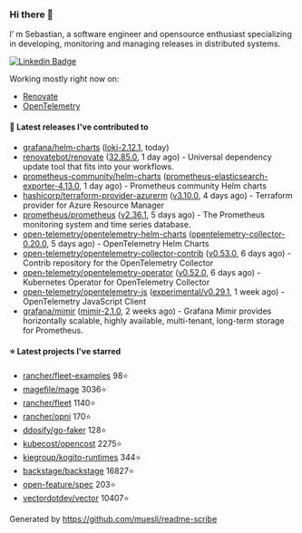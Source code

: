 ### Hi there 👋

I’ m Sebastian, a software engineer and opensource enthusiast specializing in developing, monitoring and managing releases in distributed systems.

[![Linkedin Badge](https://img.shields.io/badge/-LinkedIn-blue?style=flat&logo=Linkedin&logoColor=white&link=https://www.linkedin.com/in/sebastian-poxhofer/)](https://www.linkedin.com/in/sebastian-poxhofer/)

Working mostly right now on:
- [Renovate](https://github.com/renovatebot/renovate)
- [OpenTelemetry](https://github.com/open-telemetry)



#### 🚀 Latest releases I've contributed to

- [grafana/helm-charts](https://github.com/grafana/helm-charts) ([loki-2.12.1](https://github.com/grafana/helm-charts/releases/tag/loki-2.12.1), today)
- [renovatebot/renovate](https://github.com/renovatebot/renovate) ([32.85.0](https://github.com/renovatebot/renovate/releases/tag/32.85.0), 1 day ago) - Universal dependency update tool that fits into your workflows.
- [prometheus-community/helm-charts](https://github.com/prometheus-community/helm-charts) ([prometheus-elasticsearch-exporter-4.13.0](https://github.com/prometheus-community/helm-charts/releases/tag/prometheus-elasticsearch-exporter-4.13.0), 1 day ago) - Prometheus community Helm charts
- [hashicorp/terraform-provider-azurerm](https://github.com/hashicorp/terraform-provider-azurerm) ([v3.10.0](https://github.com/hashicorp/terraform-provider-azurerm/releases/tag/v3.10.0), 4 days ago) - Terraform provider for Azure Resource Manager
- [prometheus/prometheus](https://github.com/prometheus/prometheus) ([v2.36.1](https://github.com/prometheus/prometheus/releases/tag/v2.36.1), 5 days ago) - The Prometheus monitoring system and time series database.
- [open-telemetry/opentelemetry-helm-charts](https://github.com/open-telemetry/opentelemetry-helm-charts) ([opentelemetry-collector-0.20.0](https://github.com/open-telemetry/opentelemetry-helm-charts/releases/tag/opentelemetry-collector-0.20.0), 5 days ago) - OpenTelemetry Helm Charts
- [open-telemetry/opentelemetry-collector-contrib](https://github.com/open-telemetry/opentelemetry-collector-contrib) ([v0.53.0](https://github.com/open-telemetry/opentelemetry-collector-contrib/releases/tag/v0.53.0), 6 days ago) - Contrib repository for the OpenTelemetry Collector
- [open-telemetry/opentelemetry-operator](https://github.com/open-telemetry/opentelemetry-operator) ([v0.52.0](https://github.com/open-telemetry/opentelemetry-operator/releases/tag/v0.52.0), 6 days ago) - Kubernetes Operator for OpenTelemetry Collector
- [open-telemetry/opentelemetry-js](https://github.com/open-telemetry/opentelemetry-js) ([experimental/v0.29.1](https://github.com/open-telemetry/opentelemetry-js/releases/tag/experimental%2Fv0.29.1), 1 week ago) - OpenTelemetry JavaScript Client
- [grafana/mimir](https://github.com/grafana/mimir) ([mimir-2.1.0](https://github.com/grafana/mimir/releases/tag/mimir-2.1.0), 2 weeks ago) - Grafana Mimir provides horizontally scalable, highly available, multi-tenant, long-term storage for Prometheus.

#### ⭐ Latest projects I've starred

- [rancher/fleet-examples](https://github.com/rancher/fleet-examples) 98⭐
- [magefile/mage](https://github.com/magefile/mage) 3036⭐
- [rancher/fleet](https://github.com/rancher/fleet) 1140⭐
- [rancher/opni](https://github.com/rancher/opni) 170⭐
- [ddosify/go-faker](https://github.com/ddosify/go-faker) 128⭐
- [kubecost/opencost](https://github.com/kubecost/opencost) 2275⭐
- [kiegroup/kogito-runtimes](https://github.com/kiegroup/kogito-runtimes) 344⭐
- [backstage/backstage](https://github.com/backstage/backstage) 16827⭐
- [open-feature/spec](https://github.com/open-feature/spec) 203⭐
- [vectordotdev/vector](https://github.com/vectordotdev/vector) 10407⭐



Generated by https://github.com/muesli/readme-scribe
